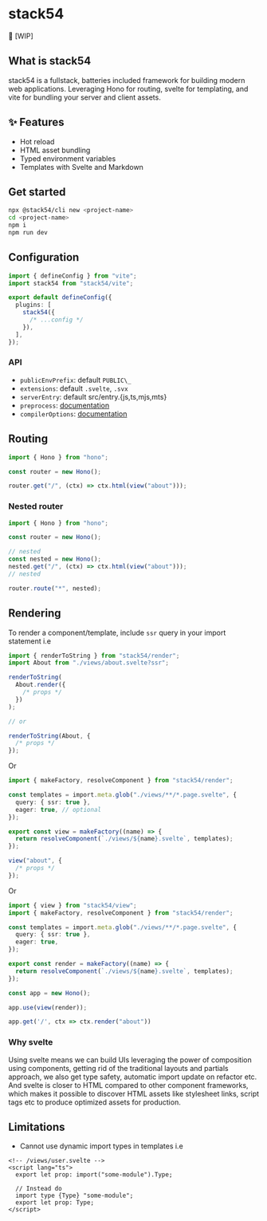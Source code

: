 # stack54

🚧 [WIP]

## What is stack54
stack54 is a fullstack, batteries included framework for building modern web applications. Leveraging Hono for routing, svelte for templating, and vite for bundling your server and client assets.

## ✨ Features

- Hot reload
- HTML asset bundling
- Typed environment variables
- Templates with Svelte and Markdown

## Get started
```bash
npx @stack54/cli new <project-name>
cd <project-name>
npm i
npm run dev
```

## Configuration

```ts
import { defineConfig } from "vite";
import stack54 from "stack54/vite";

export default defineConfig({
  plugins: [
    stack54({
      /* ...config */
    }),
  ],
});
```

### API

- `publicEnvPrefix`: default `PUBLIC\_`
- `extensions`: default `.svelte`, `.svx`
- `serverEntry`: default src/entry.{js,ts,mjs,mts}
- `preprocess`: [documentation](https://github.com/sveltejs/vite-plugin-svelte/blob/main/docs/config.md#preprocess)
- `compilerOptions`: [documentation](https://github.com/sveltejs/vite-plugin-svelte/blob/main/docs/config.md#compileroptions)

## Routing

```ts
import { Hono } from "hono";

const router = new Hono();

router.get("/", (ctx) => ctx.html(view("about")));
```

### Nested router

```ts
import { Hono } from "hono";

const router = new Hono();

// nested
const nested = new Hono();
nested.get("/", (ctx) => ctx.html(view("about")));
// nested

router.route("*", nested);
```

## Rendering
To render a component/template, include `ssr` query in your import statement i.e

```ts
import { renderToString } from "stack54/render";
import About from "./views/about.svelte?ssr";

renderToString(
  About.render({
    /* props */
  })
);

// or

renderToString(About, {
  /* props */
});
```

Or

```ts
import { makeFactory, resolveComponent } from "stack54/render";

const templates = import.meta.glob("./views/**/*.page.svelte", {
  query: { ssr: true },
  eager: true, // optional
});

export const view = makeFactory((name) => {
  return resolveComponent(`./views/${name}.svelte`, templates);
});

view("about", {
  /* props */
});
```

Or

```ts
import { view } from "stack54/view";
import { makeFactory, resolveComponent } from "stack54/render";

const templates = import.meta.glob("./views/**/*.page.svelte", {
  query: { ssr: true },
  eager: true,
});

export const render = makeFactory((name) => {
  return resolveComponent(`./views/${name}.svelte`, templates);
});

const app = new Hono();

app.use(view(render));

app.get('/', ctx => ctx.render("about"))
```

### Why svelte
Using svelte means we can build UIs leveraging the power of composition using components, getting rid of the traditional layouts and partials approach, we also get type safety, automatic import update on refactor etc. And svelte is closer to HTML compared to other component frameworks, which makes it possible to discover HTML assets like stylesheet links, script tags etc to produce optimized assets for production.

## Limitations

- Cannot use dynamic import types in templates i.e

```svelte
<!-- /views/user.svelte -->
<script lang="ts">
  export let prop: import("some-module").Type;

  // Instead do
  import type {Type} "some-module";
  export let prop: Type;
</script>
```
